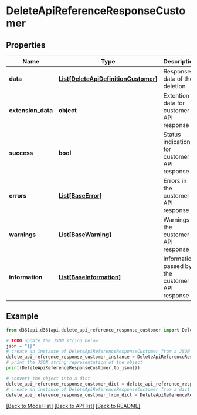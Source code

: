 # DeleteApiReferenceResponseCustomer


## Properties

Name | Type | Description | Notes
------------ | ------------- | ------------- | -------------
**data** | [**List[DeleteApiDefinitionCustomer]**](DeleteApiDefinitionCustomer.md) | Response data of the deletion | [optional] 
**extension_data** | **object** | Extention data for customer API response | [optional] 
**success** | **bool** | Status indication for customer API response | [optional] 
**errors** | [**List[BaseError]**](BaseError.md) | Errors in the customer API response | [optional] 
**warnings** | [**List[BaseWarning]**](BaseWarning.md) | Warnings in the customer API response | [optional] 
**information** | [**List[BaseInformation]**](BaseInformation.md) | Information passed by the customer API response | [optional] 

## Example

```python
from d361api.d361api.delete_api_reference_response_customer import DeleteApiReferenceResponseCustomer

# TODO update the JSON string below
json = "{}"
# create an instance of DeleteApiReferenceResponseCustomer from a JSON string
delete_api_reference_response_customer_instance = DeleteApiReferenceResponseCustomer.from_json(json)
# print the JSON string representation of the object
print(DeleteApiReferenceResponseCustomer.to_json())

# convert the object into a dict
delete_api_reference_response_customer_dict = delete_api_reference_response_customer_instance.to_dict()
# create an instance of DeleteApiReferenceResponseCustomer from a dict
delete_api_reference_response_customer_from_dict = DeleteApiReferenceResponseCustomer.from_dict(delete_api_reference_response_customer_dict)
```
[[Back to Model list]](../README.md#documentation-for-models) [[Back to API list]](../README.md#documentation-for-api-endpoints) [[Back to README]](../README.md)


